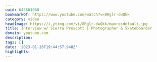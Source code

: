 ```yaml
---
uuid: 645601060
bookmarkOf: https://www.youtube.com/watch?v=8Rglr-dwQkk
category: video
headImage: https://i.ytimg.com/vi/8Rglr-dwQkk/maxresdefault.jpg
title: Interview w/ Sierra Prescott | Photographer & Skateboarder
domain: youtube.com
description:
tags: []
date: '2023-01-26T19:44:57.948Z'
highlights:
---
```



